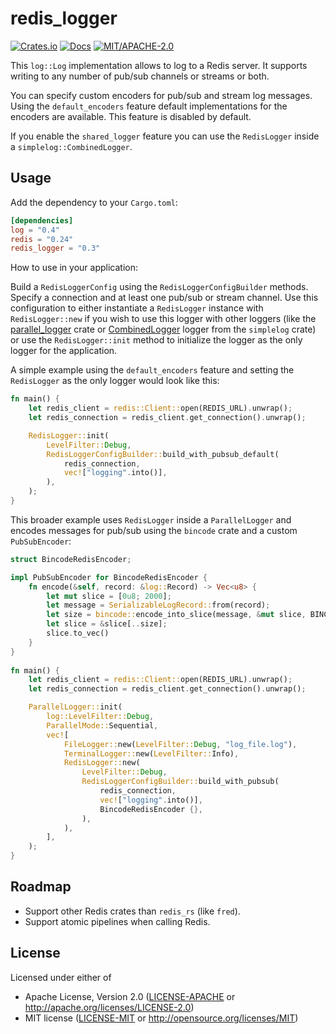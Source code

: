 # redis_logger

[![Crates.io](https://img.shields.io/crates/v/redis_logger.svg)](https://crates.io/crates/redis_logger)
[![Docs](https://docs.rs/redis_logger/badge.svg)](https://docs.rs/redis_logger)
[![MIT/APACHE-2.0](https://img.shields.io/crates/l/redis_logger.svg)](https://crates.io/crates/redis_logger)

This `log::Log` implementation allows to log to a Redis server. It supports writing to any number of pub/sub channels or streams or both.

You can specify custom encoders for pub/sub and stream log messages. Using the `default_encoders` feature default implementations for the encoders are available. This feature is disabled by default.

If you enable the `shared_logger` feature you can use the `RedisLogger` inside a `simplelog::CombinedLogger`.

## Usage

Add the dependency to your `Cargo.toml`:

```toml
[dependencies]
log = "0.4"
redis = "0.24"
redis_logger = "0.3"
```

How to use in your application:

Build a `RedisLoggerConfig` using the `RedisLoggerConfigBuilder` methods. Specify a connection and at least one pub/sub or stream channel. Use this configuration to either instantiate a `RedisLogger` instance with `RedisLogger::new` if you wish to use this logger with other loggers (like the [parallel_logger](https://crates.io/crates/parallel_logger) crate or [CombinedLogger](https://crates.io/crates/simplelog) logger from the `simplelog` crate) or use the `RedisLogger::init` method to initialize the logger as the only logger for the application.

A simple example using the `default_encoders` feature and setting the `RedisLogger` as the only logger would look like this:
```rust
fn main() {
    let redis_client = redis::Client::open(REDIS_URL).unwrap();
    let redis_connection = redis_client.get_connection().unwrap();

    RedisLogger::init(
        LevelFilter::Debug,
        RedisLoggerConfigBuilder::build_with_pubsub_default(
            redis_connection,
            vec!["logging".into()],
        ),
    );
}
```

This broader example uses `RedisLogger` inside a `ParallelLogger` and encodes messages for pub/sub using the `bincode` crate and a custom `PubSubEncoder`:
```rust
struct BincodeRedisEncoder;

impl PubSubEncoder for BincodeRedisEncoder {
    fn encode(&self, record: &log::Record) -> Vec<u8> {
        let mut slice = [0u8; 2000];
        let message = SerializableLogRecord::from(record);
        let size = bincode::encode_into_slice(message, &mut slice, BINCODE_CONFIG).unwrap();
        let slice = &slice[..size];
        slice.to_vec()
    }
}
 
fn main() {
    let redis_client = redis::Client::open(REDIS_URL).unwrap();
    let redis_connection = redis_client.get_connection().unwrap();

    ParallelLogger::init(
        log::LevelFilter::Debug,
        ParallelMode::Sequential,
        vec![
            FileLogger::new(LevelFilter::Debug, "log_file.log"),
            TerminalLogger::new(LevelFilter::Info),
            RedisLogger::new(
                LevelFilter::Debug,
                RedisLoggerConfigBuilder::build_with_pubsub(
                    redis_connection,
                    vec!["logging".into()],
                    BincodeRedisEncoder {},
                ),
            ),
        ],
    );
}
```

## Roadmap

- Support other Redis crates than `redis_rs` (like `fred`).
- Support atomic pipelines when calling Redis.

## License

Licensed under either of

- Apache License, Version 2.0 ([LICENSE-APACHE](LICENSE-APACHE) or http://apache.org/licenses/LICENSE-2.0)
- MIT license ([LICENSE-MIT](LICENSE-MIT) or http://opensource.org/licenses/MIT)

